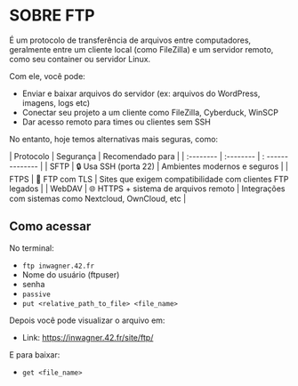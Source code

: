 # SOBRE FTP

É um protocolo de transferência de arquivos entre computadores, geralmente entre um cliente local (como FileZilla) e um servidor remoto, como seu container ou servidor Linux.

Com ele, você pode:

- Enviar e baixar arquivos do servidor (ex: arquivos do WordPress, imagens, logs etc)
- Conectar seu projeto a um cliente como FileZilla, Cyberduck, WinSCP
- Dar acesso remoto para times ou clientes sem SSH

No entanto, hoje temos alternativas mais seguras, como:

| Protocolo | Segurança | Recomendado para |
| :-------- | :-------- | : -------------- |
| SFTP | 🔒 Usa SSH (porta 22) | Ambientes modernos e seguros |
| FTPS | 🔐 FTP com TLS | Sites que exigem compatibilidade com clientes FTP legados |
| WebDAV | 🌐 HTTPS + sistema de arquivos remoto | Integrações com sistemas como Nextcloud, OwnCloud, etc |

## Como acessar

No terminal:

- `ftp inwagner.42.fr`
- Nome do usuário (ftpuser)
- senha
- `passive`
- `put <relative_path_to_file> <file_name>`

Depois você pode visualizar o arquivo em:

- Link: https://inwagner.42.fr/site/ftp/

E para baixar:
- `get <file_name>`
